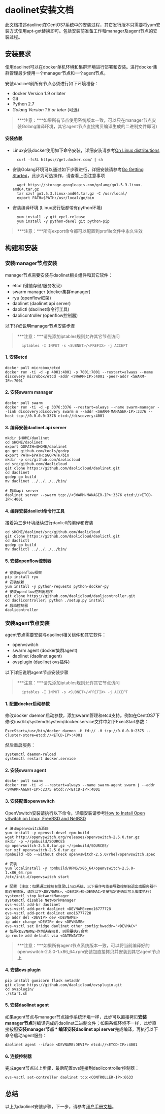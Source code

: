 daolinet安装文档
==========

此文档描述daolinet在CentOS7系统中的安装过程，其它发行版本只需要将yum安装方式使用apt-get替换即可。包括安装前准备工作和manager及agent节点的安装过程。

安装要求
----------

使用daolinet可以在docker单机环境和集群环境进行部署和安装。进行docker集群管理最少使用一个manager节点和一个agent节点。

安装daolinet前所有节点必须进行如下环境准备：

* docker Version 1.9 or later
* Git
* Python 2.7
* *Golang Version 1.5 or later* (可选)

> ***注意：***如果所有节点使用系统版本一致，可以只在manager节点安装Golang编译环境，其它agent节点直接拷贝编译生成的二进制文件即可)

#### 安装依赖

* Linux安装docker使用如下命令安装，详细安装请参考[On Linux distributions](https://docs.docker.com/engine/installation/linux/)

		curl -fsSL https://get.docker.com/ | sh

* 安装Golang环境可以通过如下步骤进行，详细安装请参考[Go Getting Started](https://golang.org/doc/install)，此步为可选操作，请查看上面注意事项

		wget https://storage.googleapis.com/golang/go1.5.3.linux-amd64.tar.gz
		tar xzvf go1.5.3.linux-amd64.tar.gz -C /usr/local/
		export PATH=$PATH:/usr/local/go/bin

* 安装编译环境 (Linux发行版都带有python环境)

		yum install -y git epel-release
		yum install -y python-devel git python-pip

> ***注意：***所有export命令都可以配置到profile文件中永久生效

构建和安装
-------------

### 安装manager节点安装

manager节点需要安装与daolinet相关组件和其它软件：

* etcd (键值存储/服务发现)
* swarm manager (docker集群manager)
* ryu (openflow框架)
* daolinet (daolinet api server)
* daolictl (daolinet命令行工具)
* daolicontroller (openflow控制器)

以下详细说明manager节点安装步骤

> ***注意：***请先添加iptables规则允许其它节点访问
>
>  		iptables -I INPUT -s <SUBNET>/<PREFIX> -j ACCEPT

#### 1. 安装etcd

	docker pull microbox/etcd
	docker run -ti -d -p 4001:4001 -p 7001:7001 --restart=always --name discovery microbox/etcd -addr <SWARM-IP>:4001 -peer-addr <SWARM-IP>:7001

#### 2. 安装swarm manager

	docker pull swarm
	docker run -ti -d -p 3376:3376 --restart=always --name swarm-manager --link discovery:discovery swarm m --addr <SWARM-MANAGER-IP>:3376 --host tcp://0.0.0.0:3376 etcd://discovery:4001

#### 3. 编译安装daolinet api server

	mkdir $HOME/daolinet
	cd $HOME/daolinet
	export GOPATH=$HOME/daolinet
	go get github.com/tools/godep
	export PATH=$PATH:$GOPATH/bin
	mkdir -p src/github.com/daolicloud
	cd src/github.com/daolicloud
	git clone https://github.com/daolicloud/daolinet.git
	cd daolinet
	godep go build
	mv daolinet ../../../../bin/

	# 启动api server
	daolinet server --swarm tcp://<SWARM-MANAGER-IP>:3376 etcd://<ETCD-IP>:4001

#### 4. 编译安装daolictl命令行工具

接着第三步环境继续进行daolictl的编译和安装

	cd $HOME/daolinet/src/github.com/daolicloud
	git clone https://github.com/daolicloud/daolictl.git
	cd daolictl
	godep go build
	mv daolictl ../../../../bin/

#### 5. 安装openflow控制器

	# 安装openflow框架
	pip install ryu
	# 安装依赖
	yum install -y python-requests python-docker-py
	# 安装openflow控制器程序
	git clone https://github.com/daolicloud/daolicontroller.git
	cd daolicontroller; python ./setup.py install
	# 启动控制器
	daolicontroller

### 安装agent节点安装

agent节点需要安装与daolinet相关组件和其它软件：

* openvswitch
* swarm agent (docker集群agent)
* daolinet (daolinet agent)
* ovsplugin (daolinet ovs插件)

以下详细说明agent节点安装步骤

> ***注意：***请先添加iptables规则允许其它节点访问
>
>  		iptables -I INPUT -s <SUBNET>/<PREFIX> -j ACCEPT

#### 1. 配置docker启动参数

修改docker daemon启动参数，添加swarm管理和etcd支持。例如在CentOS7下修改/usr/lib/systemd/system/docker.service文件中如下ExecStart参数：

	ExecStart=/usr/bin/docker daemon -H fd:// -H tcp://0.0.0.0:2375 --cluster-store=etcd://<ETCD-IP>:4001

然后重启服务：

	systemctl daemon-reload
	systemctl restart docker.service

#### 2. 安装swarm agent

	docker pull swarm
	docker run -ti -d --restart=always --name swarm-agent swarm j --addr <SWARM-AGENT-IP>:2375 etcd://<ETCD-IP>:4001

#### 3. 安装配置openvswitch

OpenVswitch安装请执行以下命令，详细安装请参考[How to Install Open vSwitch on Linux, FreeBSD and NetBSD](https://github.com/openvswitch/ovs/blob/master/INSTALL.md)

	# 编译openvswitch源码
	yum install -y openssl-devel rpm-build
	wget http://openvswitch.org/releases/openvswitch-2.5.0.tar.gz
	mkdir -p ~/rpmbuild/SOURCES
	cp openvswitch-2.5.0.tar.gz ~/rpmbuild/SOURCES/
	tar xzf openvswitch-2.5.0.tar.gz
	rpmbuild -bb --without check openvswitch-2.5.0/rhel/openvswitch.spec

	# 安装
	yum localinstall -y rpmbuild/RPMS/x86_64/openvswitch-2.5.0-1.x86_64.rpm
	/etc/init.d/openvswitch start

	# 配置 (注意：如果通过控制台登录Linux系统，以下操作可能会导致控制台退出或服务器不能连接情况，请将以下<DEVNAME>，<DEVIP>和<DEVMAC>变量指定正确后写入脚本执行)
	systemctl stop NetworkManager
	systemctl disable NetworkManager
	ovs-vsctl add-br daolinet
	ovs-vsctl add-port daolinet <DEVNAME>eno16777728
	ovs-vsctl add-port daolinet eno16777728
	ip addr del <DEVIP> dev <DEVNAME>
	ip addr change <DEVIP> dev <DEVNAME>
	ovs-vsctl set Bridge daolinet other_config:hwaddr="<DEVMAC>"
	# 如果<DEVNAME>作为缺省网关，则需要执行命令
	ip route add default via <GATEWAYIP>

> ***注意：***如果所有agent节点系统版本一致，可以将当前编译好的openvswitch-2.5.0-1.x86_64.rpm安装包直接拷贝并安装到其它agent节点上

#### 4. 安装ovs plugin

	pip install gunicorn flask netaddr
	git clone https://github.com/daolicloud/ovsplugin.git
	cd ovsplugin/
	./start.sh

#### 5. 安装daolinet agent

如果agent节点与manager节点操作系统环境一样，此步可以直接拷贝**安装manager节点**时编译完成的daolinet二进制文件；如果系统环境不一样，此步直接按照**安装manager节点 \* 编译安装daolinet api server**完成编译，再执行以下命令启动agent服务：

	daolinet agent --iface <DEVNAME:DEVIP> etcd://<ETCD-IP>:4001

#### 6. 连接控制器

完成agent节点以上步骤，最后配置ovs连接到daolicontroller控制器：

	ovs-vsctl set-controller daolinet tcp:<CONTROLLER-IP>:6633

## 总结

以上为daolinet安装步骤，下一步，请参考[用户手册文档](../daolicloud/daolictl/UserGuide.md)。

